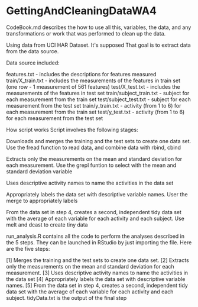 # GettingAndCleaningDataWA4

CodeBook.md describes the how to use all this, variables, the data, and any transformations or work that was performed to clean up the data.

Using data from UCI HAR Dataset. It's supposed That goal is to extract data from the data source.

Data source included:

features.txt - includes the descriptions for features measured
train/X_train.txt - includes the measurements of the features in train set (one row - 1 measurement of 561 features)
test/X_test.txt - includes the measurements of the features in test set
train/subject_train.txt - subject for each measurement from the train set
test/subject_test.txt - subject for each measurement from the test set
train/y_train.txt - activity (from 1 to 6) for each measurement from the train set
test/y_test.txt - activity (from 1 to 6) for each measurement from the test set

How script works
Script involves the following stages:

Downloads and merges the training and the test sets to create one data set. Use the fread function to read data, and combine data with rbind, cbind

Extracts only the measurements on the mean and standard deviation for each measurement. Use the grepl funtion to select with the mean and standard deviation variable

Uses descriptive activity names to name the activities in the data set

Appropriately labels the data set with descriptive variable names. User the merge to appropriately labels

From the data set in step 4, creates a second, independent tidy data set with the average of each variable for each activity and each subject. Use melt and dcast to create tiny data

run_analysis.R contains all the code to perform the analyses described in the 5 steps. They can be launched in RStudio by just importing the file. Here are the five steps:

[1] Merges the training and the test sets to create one data set. [2] Extracts only the measurements on the mean and standard deviation for each measurement. [3] Uses descriptive activity names to name the activities in the data set [4] Appropriately labels the data set with descriptive variable names. [5] From the data set in step 4, creates a second, independent tidy data set with the average of each variable for each activity and each subject. tidyData.txt is the output of the final step